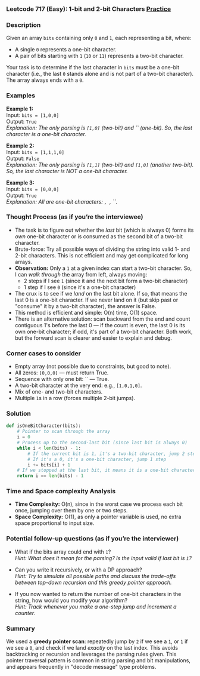 ### Leetcode 717 (Easy): 1-bit and 2-bit Characters [Practice](https://leetcode.com/problems/1-bit-and-2-bit-characters)

### Description  
Given an array `bits` containing only `0` and `1`, each representing a bit, where:
- A single `0` represents a one-bit character.
- A pair of bits starting with `1` (`10` or `11`) represents a two-bit character.

Your task is to determine if the last character in `bits` must be a one-bit character (i.e., the last `0` stands alone and is not part of a two-bit character). The array always ends with a `0`.


### Examples  

**Example 1:**  
Input: `bits = [1,0,0]`  
Output: `True`  
*Explanation: The only parsing is `[1,0]` (two-bit) and `` (one-bit). So, the last character is a one-bit character.*

**Example 2:**  
Input: `bits = [1,1,1,0]`  
Output: `False`  
*Explanation: The only parsing is `[1,1]` (two-bit) and `[1,0]` (another two-bit). So, the last character is NOT a one-bit character.*

**Example 3:**  
Input: `bits = [0,0,0]`  
Output: `True`  
*Explanation: All are one-bit characters: ``, ``, ``.*

### Thought Process (as if you’re the interviewee)  

- The task is to figure out whether the *last* bit (which is always 0) forms its *own* one-bit character or is consumed as the second bit of a two-bit character.
- Brute-force: Try all possible ways of dividing the string into valid 1- and 2-bit characters. This is not efficient and may get complicated for long arrays.
- **Observation:** Only a `1` at a given index can start a two-bit character. So, I can *walk through* the array from left, always moving:
  - 2 steps if I see `1` (since it and the next bit form a two-bit character)
  - 1 step if I see `0` (since it's a one-bit character)
- The crux is to see if we *land* on the last bit alone. If so, that means the last 0 is a one-bit character. If we never land on it (but skip past or "consume" it by a two-bit character), the answer is False.
- This method is efficient and simple: O(n) time, O(1) space.
- There is an alternative solution: scan backward from the end and count contiguous 1's before the last 0 — if the count is even, the last 0 is its own one-bit character; if odd, it's part of a two-bit character. Both work, but the forward scan is clearer and easier to explain and debug.

### Corner cases to consider  
- Empty array (not possible due to constraints, but good to note).
- All zeros: `[0,0,0]` — must return True.
- Sequence with only one bit: `` — True.
- A two-bit character at the very end: e.g., `[1,0,1,0]`.
- Mix of one- and two-bit characters.
- Multiple `1`s in a row (forces multiple 2-bit jumps).


### Solution

```python
def isOneBitCharacter(bits):
    # Pointer to scan through the array
    i = 0
    # Process up to the second-last bit (since last bit is always 0)
    while i < len(bits) - 1:
        # If the current bit is 1, it's a two-bit character, jump 2 steps
        # If it's a 0, it's a one-bit character, jump 1 step
        i += bits[i] + 1
    # If we stopped at the last bit, it means it is a one-bit character
    return i == len(bits) - 1
```

### Time and Space complexity Analysis  

- **Time Complexity:** O(n), since in the worst case we process each bit once, jumping over them by one or two steps.
- **Space Complexity:** O(1), as only a pointer variable is used, no extra space proportional to input size.


### Potential follow-up questions (as if you’re the interviewer)  

- What if the bits array could end with `1`?  
  *Hint: What does it mean for the parsing? Is the input valid if last bit is `1`?*

- Can you write it recursively, or with a DP approach?  
  *Hint: Try to simulate all possible paths and discuss the trade-offs between top-down recursion and this greedy pointer approach.*

- If you now wanted to return the number of one-bit characters in the string, how would you modify your algorithm?  
  *Hint: Track whenever you make a one-step jump and increment a counter.*


### Summary
We used a **greedy pointer scan**: repeatedly jump by `2` if we see a `1`, or `1` if we see a `0`, and check if we land *exactly* on the last index. This avoids backtracking or recursion and leverages the parsing rules given. This pointer traversal pattern is common in string parsing and bit manipulations, and appears frequently in "decode message" type problems.